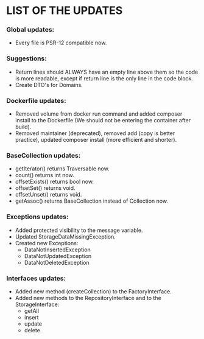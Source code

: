 # LIST OF THE UPDATES

### Global updates:
- Every file is PSR-12 compatible now.

### Suggestions:
- Return lines should ALWAYS have an empty line above them so the code is more readable, except if return line is the only line in the code block. 
- Create DTO's for Domains.

### Dockerfile updates:
- Removed volume from docker run command and added composer install to the Dockerfile (We should not be entering the container after build).
- Removed maintainer (deprecated), removed add (copy is better practice), updated composer install (more efficient and shorter).

### BaseCollection updates:
- getIterator() returns Traversable now.
- count() returns int now.
- offsetExists() returns bool now.
- offsetSet() returns void.
- offsetUnset() returns void.
- getAssoc() returns BaseCollection instead of Collection now.

### Exceptions updates:
- Added protected visibility to the message variable.
- Updated StorageDataMissingException.
- Created new Exceptions: 
  - DataNotInsertedException
  - DataNotUpdatedException
  - DataNotDeletedException
  
### Interfaces updates:
- Added new method (createCollection) to the FactoryInterface.
- Added new methods to the RepositoryInterface and to the StorageInterface:
  - getAll
  - insert
  - update
  - delete
